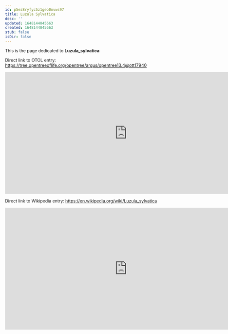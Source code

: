 ```yaml
---
id: p5ez8ryfyc5z1geo0nvws97
title: Luzula Sylvatica
desc: ''
updated: 1648144045663
created: 1648144045663
stub: false
isDir: false
---
```

This is the page dedicated to **Luzula_sylvatica**


Direct link to OTOL entry: https://tree.opentreeoflife.org/opentree/argus/opentree13.4@ott17940



<html>
    <body>
    <iframe src="https://tree.opentreeoflife.org/opentree/argus/opentree13.4@ott17940"
    width="800" height="400" frameborder="0" allowfullscreen> </iframe>
    </body>
</html>
    


Direct link to Wikipedia entry: https://en.wikipedia.org/wiki/Luzula_sylvatica



<html>
    <body>
    <iframe src="https://en.wikipedia.org/wiki/Luzula_sylvatica"
    width="800" height="400" frameborder="0" allowfullscreen> </iframe>
    </body>
</html>
    
